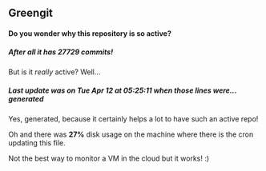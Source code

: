 ## Greengit

#### Do you wonder why this repository is so active?

##### After all it has 27729 commits!

But is it *really* active? Well...

##### Last update was on Tue Apr 12 at 05:25:11 when those lines were... generated

Yes, generated, because it certainly helps a lot to have such an active repo!

Oh and there was **27%** disk usage on the machine
where there is the cron updating this file.

Not the best way to monitor a VM in the cloud but it works! :)
